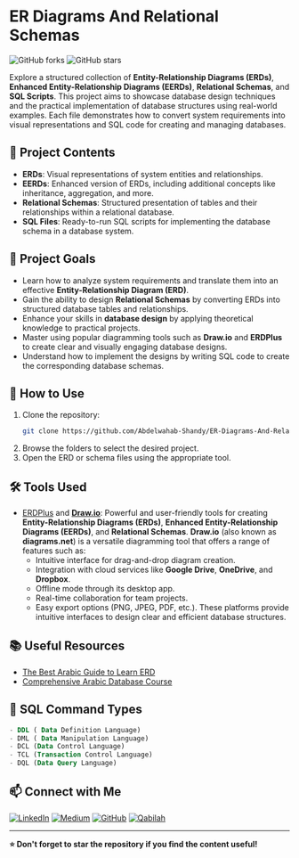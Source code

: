 # ER Diagrams And Relational Schemas

![GitHub forks](https://img.shields.io/github/forks/Abdelwahab-Shandy/ER-Diagrams-And-Relational-Schemas?style=social)
![GitHub stars](https://img.shields.io/github/stars/Abdelwahab-Shandy/ER-Diagrams-And-Relational-Schemas?style=social)

Explore a structured collection of **Entity-Relationship Diagrams (ERDs)**, **Enhanced Entity-Relationship Diagrams (EERDs)**, **Relational Schemas**, and **SQL Scripts**. This project aims to showcase database design techniques and the practical implementation of database structures using real-world examples. Each file demonstrates how to convert system requirements into visual representations and SQL code for creating and managing databases.

## 🎯 Project Contents

- **ERDs**: Visual representations of system entities and relationships.
- **EERDs**: Enhanced version of ERDs, including additional concepts like inheritance, aggregation, and more.
- **Relational Schemas**: Structured presentation of tables and their relationships within a relational database.
- **SQL Files**: Ready-to-run SQL scripts for implementing the database schema in a database system.

## 🎯 Project Goals

- Learn how to analyze system requirements and translate them into an effective **Entity-Relationship Diagram (ERD)**.
- Gain the ability to design **Relational Schemas** by converting ERDs into structured database tables and relationships.
- Enhance your skills in **database design** by applying theoretical knowledge to practical projects.
- Master using popular diagramming tools such as **Draw.io** and **ERDPlus** to create clear and visually engaging database designs.
- Understand how to implement the designs by writing SQL code to create the corresponding database schemas.

## 🚀 How to Use

1. Clone the repository:
   ```bash
   git clone https://github.com/Abdelwahab-Shandy/ER-Diagrams-And-Relational-Schemas.git
   ```
2. Browse the folders to select the desired project.
3. Open the ERD or schema files using the appropriate tool.

## 🛠️ Tools Used

- [ERDPlus](https://erdplus.com/) and **[Draw.io](https://www.diagrams.net/)**: Powerful and user-friendly tools for creating **Entity-Relationship Diagrams (ERDs)**, **Enhanced Entity-Relationship Diagrams (EERDs)**, and **Relational Schemas**. **Draw.io** (also known as **diagrams.net**) is a versatile diagramming tool that offers a range of features such as:
  - Intuitive interface for drag-and-drop diagram creation.
  - Integration with cloud services like **Google Drive**, **OneDrive**, and **Dropbox**.
  - Offline mode through its desktop app.
  - Real-time collaboration for team projects.
  - Easy export options (PNG, JPEG, PDF, etc.).
  These platforms provide intuitive interfaces to design clear and efficient database structures.


## 📚 Useful Resources

- [The Best Arabic Guide to Learn ERD](https://programmingadvices.com/p/database-level-1-sql-concepts-and-practice)
- [Comprehensive Arabic Database Course](https://programmingadvices.com/p/database-level-1-sql-concepts-and-practice)

## 🔧 SQL Command Types 
```sql
- DDL ( Data Definition Language)
- DML ( Data Manipulation Language)
- DCL (Data Control Language) 
- TCL (Transaction Control Language)
- DQL (Data Query Language)
```
## 📫 Connect with Me

[![LinkedIn](https://img.shields.io/badge/-LinkedIn-0077B5?logo=linkedin&logoColor=white)](https://www.linkedin.com/in/abdelwahab-shandy/)
[![Medium](https://img.shields.io/badge/-Medium-12100E?logo=medium&logoColor=white)](https://medium.com/@abdelwahabshandy)
[![GitHub](https://img.shields.io/badge/-GitHub-333333?logo=github&logoColor=white)](https://github.com/abdelwahab-shandy)
[![Qabilah](https://img.shields.io/badge/-Qabilah-F4A261?logo=data:image/png;base64,iVBORw0KGgoAAAANSUhEUgAAAA8AAAAQCAYAAAA0xWRMAAAABHNCSVQICAgIfAhkiAAAAAlwSFlzAAALEgAACxIB0t1+/AAAAadJREFUKJGVks1KA0EQhb9hxCBFsVVBJbFwYY2CmRq2PgCRVFJrIQKswMvIBBQtpbwAXoGNugJcoAqUFhLaWOkM7MmXmRkIQ0sT93brfbRmrKlZXGV+eM453nOK4rBqiEpBBTQBXERr3XJZnUZwrSNQC11RxmMF9XplP/DoEDcHHJ80zxRA0JwIrCBYpKxZsAaLSsgUPB2WaIDrHACr6TWEOQQnhUHoRP5+zxx0I8AF+rATz6k3qB1igz1gFaD+GTP3WiP8mpzfqTWbnWok/GKXLbSjXbax+3l4vlQU60NC8LvIwAAAABJRU5ErkJggg==&logoColor=white)](https://qabilah.com/profile/abdelwahab-shandy/professional-profile)

---

**⭐ Don't forget to star the repository if you find the content useful!**
